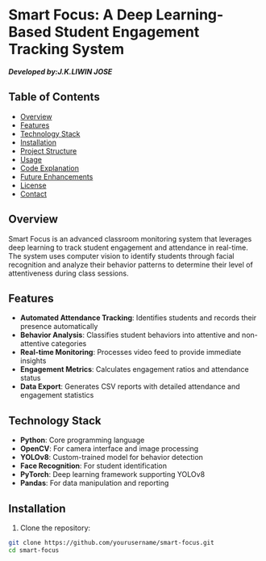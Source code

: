 # Smart Focus: A Deep Learning-Based Student Engagement Tracking System

***Developed by:J.K.LIWIN JOSE***
## Table of Contents
- [Overview](#overview)
- [Features](#features)
- [Technology Stack](#technology-stack)
- [Installation](#installation)
- [Project Structure](#project-structure)
- [Usage](#usage)
- [Code Explanation](#code-explanation)
- [Future Enhancements](#future-enhancements)
- [License](#license)
- [Contact](#contact)

## Overview

Smart Focus is an advanced classroom monitoring system that leverages deep learning to track student engagement and attendance in real-time. The system uses computer vision to identify students through facial recognition and analyze their behavior patterns to determine their level of attentiveness during class sessions.

## Features

- **Automated Attendance Tracking**: Identifies students and records their presence automatically
- **Behavior Analysis**: Classifies student behaviors into attentive and non-attentive categories
- **Real-time Monitoring**: Processes video feed to provide immediate insights
- **Engagement Metrics**: Calculates engagement ratios and attendance status
- **Data Export**: Generates CSV reports with detailed attendance and engagement statistics

## Technology Stack

- **Python**: Core programming language
- **OpenCV**: For camera interface and image processing
- **YOLOv8**: Custom-trained model for behavior detection
- **Face Recognition**: For student identification
- **PyTorch**: Deep learning framework supporting YOLOv8
- **Pandas**: For data manipulation and reporting

## Installation

1. Clone the repository:
```bash
git clone https://github.com/yourusername/smart-focus.git
cd smart-focus

